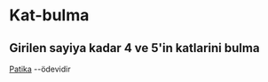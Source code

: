 # Kat-bulma
## Girilen sayiya kadar 4 ve 5'in katlarini bulma
[Patika](https://www.patika.dev/tr) --ödevidir
